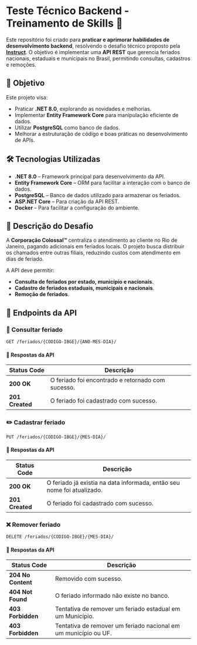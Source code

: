 # Teste Técnico Backend - Treinamento de Skills 🚀

Este repositório foi criado para **praticar e aprimorar habilidades de desenvolvimento backend**, resolvendo o desafio técnico proposto pela [**Instruct**](https://github.com/instruct-br/teste-backend-remoto-2020-07). O objetivo é implementar uma **API REST** que gerencia feriados nacionais, estaduais e municipais no Brasil, permitindo consultas, cadastros e remoções.

## 🎯 Objetivo

Este projeto visa:
- Praticar **.NET 8.0**, explorando as novidades e melhorias.
- Implementar **Entity Framework Core** para manipulação eficiente de dados.
- Utilizar **PostgreSQL** como banco de dados.
- Melhorar a estruturação de código e boas práticas no desenvolvimento de APIs.

## 🛠 Tecnologias Utilizadas

- **.NET 8.0** – Framework principal para desenvolvimento da API.
- **Entity Framework Core** – ORM para facilitar a interação com o banco de dados.
- **PostgreSQL** – Banco de dados utilizado para armazenar os feriados.
- **ASP.NET Core** – Para criação da API REST.
- **Docker** – Para facilitar a configuração do ambiente.

## 📌 Descrição do Desafio

A **Corporação Colossal™** centraliza o atendimento ao cliente no Rio de Janeiro, pagando adicionais em feriados locais. O projeto busca distribuir os chamados entre outras filiais, reduzindo custos com atendimento em dias de feriado.

A API deve permitir:
- **Consulta de feriados por estado, município e nacionais**.
- **Cadastro de feriados estaduais, municipais e nacionais**.
- **Remoção de feriados**.

## 🔗 Endpoints da API

### 📅 Consultar feriado
```http
GET /feriados/{CODIGO-IBGE}/{ANO-MES-DIA}/
```

#### 🔄 Respostas da API

| **Status Code** | **Descrição**                                |
|-----------------|----------------------------------------------|
| **200 OK** | O feriado foi encontrado e retornado com sucesso. |
| **201 Created**   | O feriado foi cadastrado com sucesso. |


### ✏️ Cadastrar feriado
```http
PUT /feriados/{CODIGO-IBGE}/{MES-DIA}/
```

#### 🔄 Respostas da API

| **Status Code** | **Descrição**                                     |
|-----------------|---------------------------------------------------|
| **200 OK**      | O feriado já existia na data informada, então seu nome foi atualizado.                                                  |
| **201 Created**   | O feriado foi cadastrado com sucesso.           |


### ❌ Remover feriado
```http
DELETE /feriados/{CODIGO-IBGE}/{MES-DIA}/
```

#### 🔄 Respostas da API

| **Status Code**    | **Descrição**                                  |
|--------------------|------------------------------------------------|
| **204 No Content** | Removido com sucesso.                          |
| **404 Not Found**  | O feriado informado não existe no banco.       |
| **403 Forbidden**  | Tentativa de remover um feriado estadual em um Município.                                                            |
| **403 Forbidden**  | Tentativa de remover um feriado nacional em um município ou UF.                                                      |
